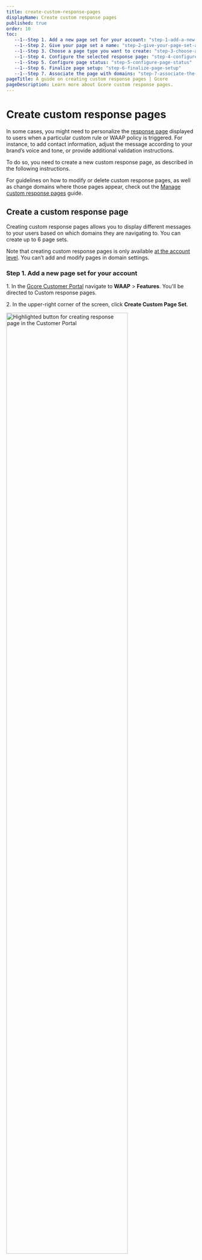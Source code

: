 ```yaml
---
title: create-custom-response-pages
displayName: Create custom response pages
published: true
order: 10
toc:
   --1--Step 1. Add a new page set for your account: "step-1-add-a-new-page-set-for-your-account"
   --1--Step 2. Give your page set a name: "step-2-give-your-page-set-a-name"
   --1--Step 3. Choose a page type you want to create: "step-3-choose-a-page-type-you-want-to-create"
   --1--Step 4. Configure the selected response page: "step-4-configure-the-selected-response-page"
   --1--Step 5. Configure page status: "step-5-configure-page-status"
   --1--Step 6. Finalize page setup: "step-6-finalize-page-setup"
   --1--Step 7. Associate the page with domains: "step-7-associate-the-page-with-domains"   
pageTitle: A guide on creating custom response pages | Gcore
pageDescription: Learn more about Gcore custom response pages.
---
```

# Create custom response pages

In some cases, you might need to personalize the <a href="https://gcore.com/docs/waap/response-pages" target="_blank">response page</a> displayed to users when a particular custom rule or WAAP policy is triggered. For instance, to add contact information, adjust the message according to your brand’s voice and tone, or provide additional validation instructions. 

To do so, you need to create a new custom response page, as described in the following instructions.  

<alert-element type="tip" title="Tip">
 
For guidelines on how to modify or delete custom response pages, as well as change domains where those pages appear, check out the <a href="https://gcore.com/docs/waap/response-pages/manage-custom-response-pages" target="_blank">Manage custom response pages</a> guide. 
 
</alert-element>

## Create a custom response page 

Creating custom response pages allows you to display different messages to your users based on which domains they are navigating to. You can create up to 6 page sets. 

Note that creating custom response pages is only available <a href="https://gcore.com/docs/waap/response-pages/manage-custom-response-pages#manage-custom-response-pages-at-the-account-level" target="_blank">at the account level</a>. You can’t add and modify pages in domain settings.  

### Step 1. Add a new page set for your account 

1\. In the <a href="https://accounts.gcore.com/reports/dashboard" target="_blank">Gcore Customer Portal</a> navigate to **WAAP** > **Features**. You'll be directed to Custom response pages. 

2\. In the upper-right corner of the screen, click **Create Custom Page Set**.

<img src="https://assets.gcore.pro/docs/waap/response-pages/create-page-set-button.png" alt="Highlighted button for creating response page in the Customer Portal" width="80%">

### Step 2. Give your page set a name

1\. Enter a unique name for your page set that's easy to distinguish from the default response pages. The name can be up to 50 characters long.  

2\. Click **Continue to pages** to proceed with the next steps. 

<img src="https://assets.gcore.pro/docs/waap/response-pages/continue-to-pages.png" alt="Create response page set dialog" width="80%">

### Step 3. Configure the selected response page 

1\. In the **Create pages** section, click **Add page**. 

2\. In the sidebar menu that opens, choose the default page type that you want to customize: 
  
* Block  
* Block CSRF 
* Captcha
* Enable cookies
* Browser validation
* Enable javascript  

<img src="https://assets.gcore.pro/docs/waap/response-pages/choose-default-page-type.png" alt="Crete response page set dialog" width="80%">

### Step 4. Configure the selected response page 

Configure the default response page you’ve selected in the previous step. Note that page customization options will vary depending on the type of page you want to modify. 

#### Browser title 

Add the text that will appear as the title in your web browser's tab where the custom response page is open. The title can be up to 62 characters.  

You can add browser title to the following response pages: Browser validation, Captcha, Block, Block CSRF. 

#### Page title 

Provide the name of your custom page. You can add a page title to all response pages.  

For example, in following screenshot, the text “Sorry, you’ve been blocked” is a page title. 

<img src="https://assets.gcore.pro/docs/waap/response-pages/block-page.png" alt="Block response page" width="80%">

#### Page message 

Enter a body text that will be displayed under the page title. This is a good place to explain why a user has been challenged or blocked and what they should do to pass the check or obtain access to a domain. 

You can add a message to all response pages except for Browser validation. 

For example, in the following screenshot, the message informs users that they need to have JavaScript enabled to access the domain. 

<img src="https://assets.gcore.pro/docs/waap/response-pages/enable-js.png" alt="Enable JavaScript response page" width="80%">

#### Error message 

Provide a message that will be displayed when a client fails to pass the validation. This is only available for a Captcha page. 

#### Upload image (optional) 

Add an image that’ll appear on the page. The image should be in jpeg, png, or jpg format and have the following dimensions: 450px *130 px, 24KB maximum size.  If you don’t upload an image, then the default image will be applied. 

You can add images to the following response pages: Browser validation, Captcha, Block, Block CSRF.  

Here’s an example of a Block CSRF page with the default Gcore image: 

<img src="https://assets.gcore.pro/docs/waap/response-pages/block-csrf.png" alt="Block CSRF response page" width="80%">

### Step 5. Configure page status 

Optionally, you can enable the **Page active status** toggle to make the custom response page publicly available after creation.  

If you don’t enable the toggle, the page won’t be available for use on any domains, and the default response pages will be used instead. In such a case, you’ll need to manually change its status to **Active**. 

<img src="https://assets.gcore.pro/docs/waap/response-pages/page-status-active-toggle.png" alt="Set page to active toggle enabled" width="80%">

### Step 6. Finalize page setup 

1\. Click **Preview page** to check what it’ll look like.  

2\. If you’re satisfied with the changes, click **Save** to create the page.  

3\. Click **Continue to domains** to proceed with the next steps. 

<img src="https://assets.gcore.pro/docs/waap/response-pages/preview-page-button.png" alt="Preview page button" width="80%">

### Step 7. Associate the page with domains 

1\. Select the domains where the new custom response page will appear.

<img src="https://assets.gcore.pro/docs/waap/response-pages/add-domains-to-new-set.png" alt="Preview page button" width="80%">

2\. Click **Save** to add the page to the selected domains.

The page set will be created with the **Unpublished** state. It’ll change to **Published** after a few moments. 

<alert-element type="info" title="Info">
 
For instructions on how to edit and delete custom response pages, as well as change associated domains, check out the <a href="https://gcore.com/docs/waap/response-pages/manage-custom-response-pages" target="_blank">Manage custom response pages</a> guide.
 
</alert-element>